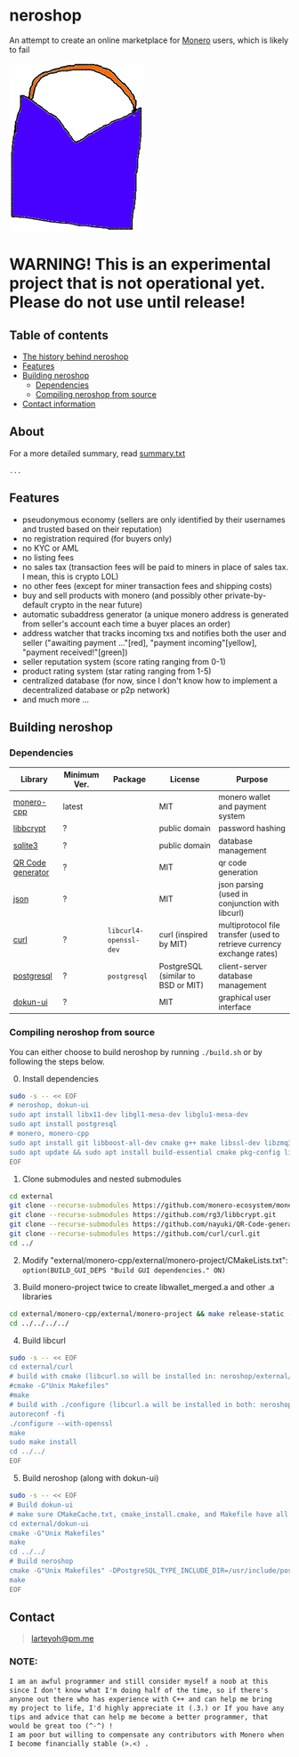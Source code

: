 # neroshop 

An attempt to create an online marketplace for [Monero](https://getmonero.org/) users, which is likely to fail

[![alt text](res/neroshop-logo.png)](https://github.com/larteyoh/neroshop "neroshop logo")

# WARNING! This is an experimental project that is not operational yet. Please do not use until release!

## Table of contents
- [The history behind neroshop](#about)
- [Features](#features) <!-- - [Documentation](#documentation)-->
- [Building neroshop](#building-neroshop)
  - [Dependencies](#dependencies)
  - [Compiling neroshop from source](#compiling-neroshop-from-source) <!-- - [Setting up PostgreSQL](#setting-up-postgresql)--> <!-- - [License](#license)-->
- [Contact information](#contact)


## About
For a more detailed summary, read <a href="https://github.com/larteyoh/neroshop/blob/main/summary.txt">summary.txt</a>
```
...
```


## Features
* pseudonymous economy (sellers are only identified by their usernames and trusted based on their reputation)
* no registration required (for buyers only)
* no KYC or AML
* no listing fees
* no sales tax (transaction fees will be paid to miners in place of sales tax. I mean, this is crypto LOL)
* no other fees (except for miner transaction fees and shipping costs)
* buy and sell products with monero (and possibly other private-by-default crypto in the near future)
* automatic subaddress generator (a unique monero address is generated from seller's account each time a buyer places an order)
* address watcher that tracks incoming txs and notifies both the user and seller
("awaiting payment ..."[red], "payment incoming"[yellow], "payment received!"[green])
* seller reputation system (score rating ranging from 0-1)
* product rating system (star rating ranging from 1-5)
* centralized database (for now, since I don't know how to implement a decentralized database or p2p network)
* and much more ...


## Building neroshop

### Dependencies
|      Library                                                       | Minimum Ver.    | Package                | License                            |         Purpose                                                        |
|--------------------------------------------------------------------|-----------------|------------------------|------------------------------------|------------------------------------------------------------------------|
| [monero-cpp](https://github.com/monero-ecosystem/monero-cpp)       | latest          |                        | MIT                                | monero wallet and payment system                                       |
| [libbcrypt](https://github.com/rg3/libbcrypt)                      | ?               |                        | public domain                      | password hashing                                                       |
| [sqlite3](https://sqlite.org/)                                     | ?               |                        | public domain                      | database management                                                    |
| [QR Code generator](https://github.com/nayuki/QR-Code-generator)   | ?               |                        | MIT                                | qr code generation                                                     |
| [json](https://github.com/nlohmann/json/)                          | ?               |                        | MIT                                | json parsing (used in conjunction with libcurl)                        |
| [curl](https://github.com/curl/curl)                               | ?               | `libcurl4-openssl-dev` | curl (inspired by MIT)             | multiprotocol file transfer (used to retrieve currency exchange rates) |
| [postgresql](https://www.postgresql.org/)                          | ?               | `postgresql`           | PostgreSQL (similar to BSD or MIT) | client-server database management                                      |
| [dokun-ui](https://github.com/sidtheprince/dokun)                  | ?               |                        | MIT                                | graphical user interface                                               |


### Compiling neroshop from source
You can either choose to build neroshop by running `./build.sh` or by following the steps below.

0. Install dependencies
```sh
sudo -s -- << EOF
# neroshop, dokun-ui
sudo apt install libx11-dev libgl1-mesa-dev libglu1-mesa-dev
sudo apt install postgresql
# monero, monero-cpp
sudo apt install git libboost-all-dev cmake g++ make libssl-dev libzmq3-dev libhidapi-dev libudev-dev libusb-1.0-0-dev libfox-1.6-dev # copied from https://github.com/monero-ecosystem/monero-cpp#using-this-library-in-your-project
sudo apt update && sudo apt install build-essential cmake pkg-config libssl-dev libzmq3-dev libunbound-dev libsodium-dev libunwind8-dev liblzma-dev libreadline6-dev libldns-dev libexpat1-dev libpgm-dev qttools5-dev-tools libhidapi-dev libusb-1.0-0-dev libprotobuf-dev protobuf-compiler libudev-dev libboost-chrono-dev libboost-date-time-dev libboost-filesystem-dev libboost-locale-dev libboost-program-options-dev libboost-regex-dev libboost-serialization-dev libboost-system-dev libboost-thread-dev ccache doxygen graphviz # copied from https://github.com/monero-project/monero#dependencies
EOF
```

1. Clone submodules and nested submodules
```sh
cd external
git clone --recurse-submodules https://github.com/monero-ecosystem/monero-cpp.git
git clone --recurse-submodules https://github.com/rg3/libbcrypt.git
git clone --recurse-submodules https://github.com/nayuki/QR-Code-generator.git
git clone --recurse-submodules https://github.com/curl/curl.git
cd ../
```

2. Modify "external/monero-cpp/external/monero-project/CMakeLists.txt":
`option(BUILD_GUI_DEPS "Build GUI dependencies." ON)`
<!-- Step 2 is probably not necessary :U -->

3. Build monero-project twice to create libwallet_merged.a and other .a libraries
```sh
cd external/monero-cpp/external/monero-project && make release-static -j8 && make release-static -j8
cd ../../../../
```

4. Build libcurl
```sh
sudo -s -- << EOF
cd external/curl
# build with cmake (libcurl.so will be installed in: neroshop/external/curl/lib/)
#cmake -G"Unix Makefiles"
#make
# build with ./configure (libcurl.a will be installed in both: neroshop/external/curl/lib/.libs/ and /usr/local/lib/)
autoreconf -fi
./configure --with-openssl
make
sudo make install
cd ../../
EOF
```

5. Build neroshop (along with dokun-ui)
```sh
sudo -s -- << EOF
# Build dokun-ui
# make sure CMakeCache.txt, cmake_install.cmake, and Makefile have all been deleted if not
cd external/dokun-ui
cmake -G"Unix Makefiles"
make
cd ../../
# Build neroshop
cmake -G"Unix Makefiles" -DPostgreSQL_TYPE_INCLUDE_DIR=/usr/include/postgresql/
make
EOF
```


## Contact
> larteyoh@pm.me


### NOTE:
```
I am an awful programmer and still consider myself a noob at this since I don't know what I'm doing half of the time, so if there's anyone out there who has experience with C++ and can help me bring
my project to life, I'd highly appreciate it (.3.) or If you have any tips and advice that can help me become a better programmer, that would be great too (^-^) !
I am poor but willing to compensate any contributors with Monero when I become financially stable (>.<) .
```

[//]: # (git add build.sh CMakeLists.txt external/ include/ readme.md res/neroshop-logo.png res/wallets src/ todo.txt res/ss res/tmp_images summary.txt)
[//]: # (git commit -m"empty commit")
[//]: # (git push -u origin main)
